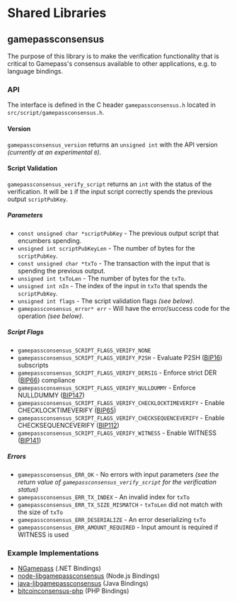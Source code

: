 Shared Libraries
================

## gamepassconsensus

The purpose of this library is to make the verification functionality that is critical to Gamepass's consensus available to other applications, e.g. to language bindings.

### API

The interface is defined in the C header `gamepassconsensus.h` located in  `src/script/gamepassconsensus.h`.

#### Version

`gamepassconsensus_version` returns an `unsigned int` with the API version *(currently at an experimental `0`)*.

#### Script Validation

`gamepassconsensus_verify_script` returns an `int` with the status of the verification. It will be `1` if the input script correctly spends the previous output `scriptPubKey`.

##### Parameters
- `const unsigned char *scriptPubKey` - The previous output script that encumbers spending.
- `unsigned int scriptPubKeyLen` - The number of bytes for the `scriptPubKey`.
- `const unsigned char *txTo` - The transaction with the input that is spending the previous output.
- `unsigned int txToLen` - The number of bytes for the `txTo`.
- `unsigned int nIn` - The index of the input in `txTo` that spends the `scriptPubKey`.
- `unsigned int flags` - The script validation flags *(see below)*.
- `gamepassconsensus_error* err` - Will have the error/success code for the operation *(see below)*.

##### Script Flags
- `gamepassconsensus_SCRIPT_FLAGS_VERIFY_NONE`
- `gamepassconsensus_SCRIPT_FLAGS_VERIFY_P2SH` - Evaluate P2SH ([BIP16](https://github.com/bitcoin/bips/blob/master/bip-0016.mediawiki)) subscripts
- `gamepassconsensus_SCRIPT_FLAGS_VERIFY_DERSIG` - Enforce strict DER ([BIP66](https://github.com/bitcoin/bips/blob/master/bip-0066.mediawiki)) compliance
- `gamepassconsensus_SCRIPT_FLAGS_VERIFY_NULLDUMMY` - Enforce NULLDUMMY ([BIP147](https://github.com/bitcoin/bips/blob/master/bip-0147.mediawiki))
- `gamepassconsensus_SCRIPT_FLAGS_VERIFY_CHECKLOCKTIMEVERIFY` - Enable CHECKLOCKTIMEVERIFY ([BIP65](https://github.com/bitcoin/bips/blob/master/bip-0065.mediawiki))
- `gamepassconsensus_SCRIPT_FLAGS_VERIFY_CHECKSEQUENCEVERIFY` - Enable CHECKSEQUENCEVERIFY ([BIP112](https://github.com/bitcoin/bips/blob/master/bip-0112.mediawiki))
- `gamepassconsensus_SCRIPT_FLAGS_VERIFY_WITNESS` - Enable WITNESS ([BIP141](https://github.com/bitcoin/bips/blob/master/bip-0141.mediawiki))

##### Errors
- `gamepassconsensus_ERR_OK` - No errors with input parameters *(see the return value of `gamepassconsensus_verify_script` for the verification status)*
- `gamepassconsensus_ERR_TX_INDEX` - An invalid index for `txTo`
- `gamepassconsensus_ERR_TX_SIZE_MISMATCH` - `txToLen` did not match with the size of `txTo`
- `gamepassconsensus_ERR_DESERIALIZE` - An error deserializing `txTo`
- `gamepassconsensus_ERR_AMOUNT_REQUIRED` - Input amount is required if WITNESS is used

### Example Implementations
- [NGamepass](https://github.com/NicolasDorier/NGamepass/blob/master/NBitcoin/Script.cs#L814) (.NET Bindings)
- [node-libgamepassconsensus](https://github.com/bitpay/node-libbitcoinconsensus) (Node.js Bindings)
- [java-libgamepassconsensus](https://github.com/dexX7/java-libbitcoinconsensus) (Java Bindings)
- [bitcoinconsensus-php](https://github.com/Bit-Wasp/bitcoinconsensus-php) (PHP Bindings)

